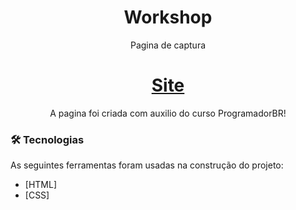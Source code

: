 <h1 align="center">Workshop</h1>

<p align="center">Pagina de captura</p>

<h1 align="center">
    <a href="https://hackmannred.github.io/Workshop/">Site</a>
</h1>
<p align="center">A pagina foi criada com auxilio do curso ProgramadorBR!

  ### 🛠 Tecnologias

As seguintes ferramentas foram usadas na construção do projeto:

- [HTML]
- [CSS]
